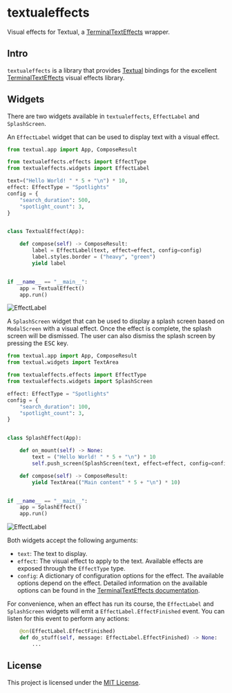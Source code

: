 # textualeffects

Visual effects for Textual, a [TerminalTextEffects](https://github.com/ChrisBuilds/terminaltexteffects) wrapper.

## Intro 

`textualeffects` is a library that provides [Textual](https://textual.textualize.io) bindings for the excellent [TerminalTextEffects](https://github.com/ChrisBuilds/terminaltexteffects) visual effects library.

## Widgets

There are two widgets available in `textualeffects`, `EffectLabel` and `SplashScreen`.

An `EffectLabel` widget that can be used to display text with a visual effect.
```python
from textual.app import App, ComposeResult

from textualeffects.effects import EffectType
from textualeffects.widgets import EffectLabel

text=("Hello World! " * 5 + "\n") * 10,
effect: EffectType = "Spotlights"
config = {
    "search_duration": 500,
    "spotlight_count": 3,
}


class TextualEffect(App):

    def compose(self) -> ComposeResult:
        label = EffectLabel(text, effect=effect, config=config)
        label.styles.border = ("heavy", "green")
        yield label


if __name__ == "__main__":
    app = TextualEffect()
    app.run()

```

![EffectLabel](./screenshots/EffectLabel.gif)

A `SplashScreen` widget that can be used to display a splash screen based on `ModalScreen` with a visual effect. Once the effect is complete, the splash screen will be dismissed. The user can also dismiss the splash screen by pressing the <kbd>ESC</kbd> key.

```python
from textual.app import App, ComposeResult
from textual.widgets import TextArea

from textualeffects.effects import EffectType
from textualeffects.widgets import SplashScreen

effect: EffectType = "Spotlights"
config = {
    "search_duration": 100,
    "spotlight_count": 3,
}


class SplashEffect(App):

    def on_mount(self) -> None:
        text = ("Hello World! " * 5 + "\n") * 10
        self.push_screen(SplashScreen(text, effect=effect, config=config))

    def compose(self) -> ComposeResult:
        yield TextArea(("Main content" * 5 + "\n") * 10)


if __name__ == "__main__":
    app = SplashEffect()
    app.run()
```

![EffectLabel](./screenshots/SplashScreen.gif)

Both widgets accept the following arguments:
- `text`: The text to display.
- `effect`: The visual effect to apply to the text. Available effects are exposed through the `EffectType` type.
- `config`: A dictionary of configuration options for the effect. The available options depend on the effect. Detailed information on the available options can be found in the [TerminalTextEffects documentation](https://chrisbuilds.github.io/terminaltexteffects/showroom/).

For convenience, when an effect has run its course, the `EffectLabel` and `SplashScreen` widgets will emit a `EffectLabel.EffectFinished` event.
You can listen for this event to perform any actions:

```python
    @on(EffectLabel.EffectFinished)
    def do_stuff(self, message: EffectLabel.EffectFinished) -> None:
        ...
```
## License

This project is licensed under the [MIT License](LICENSE).
